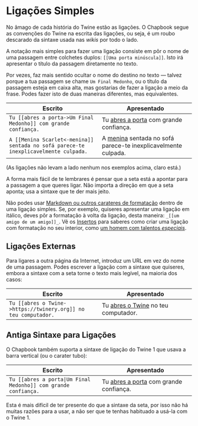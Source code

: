 # Ligações Simples
No âmago de cada história do Twine estão as ligações. O Chapbook segue as convenções do Twine na escrita das ligações, ou seja, é um roubo descarado da sintaxe usada nas _wikis_ por todo o lado.

A notação mais simples para fazer uma ligação consiste em pôr o nome de uma passagem entre colchetes duplos: `[[Uma porta minúscula]]`. Isto irá apresentar o título da passagem diretamente no texto.

Por vezes, faz mais sentido ocultar o nome do destino no texto — talvez porque a tua passagem se chame `Um Final Medonho`, ou o título da passagem esteja em caixa alta, mas gostarias de fazer a ligação a meio da frase. Podes fazer isto de duas maneiras diferentes, mas equivalentes.

Escrito | Apresentado
--------|------------
`Tu [[abres a porta->Um Final Medonho]] com grande confiança.` | Tu <a href="javascript:void(0)">abres a porta</a> com grande confiança.
`A [[Menina Scarlet<-menina]] sentada no sofá parece-te inexplicavelmente culpada.` | A <a href="javascript:void(0)">menina</a> sentada no sofá parece-te inexplicavelmente culpada.

(As ligações não levam a lado nenhum nos exemplos acima, claro está.)

A forma mais fácil de te lembrares é pensar que a seta está a apontar para a passagem a que queres ligar. Não importa a direção em que a seta aponta; usa a sintaxe que te der mais jeito.

Não podes usar [Markdown ou outros carateres de formatação][formatting] dentro de uma ligação simples. Se, por exemplo, quiseres apresentar uma ligação em itálico, deves pôr a formatação à volta da ligação, desta maneira: `_[[um amigo de um amigo]]_`. Vê os [Insertos](../modifiers-and-inserts/link-inserts.md) para saberes como criar uma ligação com formatação no seu interior, como <a href="javascript:void(0)">um homem com talentos <em>especiais</em></a>.

## Ligações Externas
Para ligares a outra página da Internet, introduz um URL em vez do nome de uma passagem. Podes escrever a ligação com a sintaxe que quiseres, embora a sintaxe com a seta torne o texto mais legível, na maioria dos casos:

Escrito                                                     | Apresentado
------------------------------------------------------------|----------
`Tu [[abres o Twine->https://twinery.org]] no teu computador.` | Tu <a href="https://twinery.org">abres o Twine</a> no teu computador.

## Antiga Sintaxe para Ligações
O Chapbook também suporta a sintaxe de ligação do Twine 1 que usava a barra vertical (ou o carater tubo):

<table>
<thead>
<tr>
<th>Escrito</th>
<th>Apresentado</th>
</tr>
</thead>
<tbody>
<tr>
<td>
<code>Tu [[abres a porta|Um Final Medonho]] com grande confiança.</code>
<td>
Tu <a href="javascript:void(0)">abres a porta</a> com grande confiança.
</td>
</tr>
<tbody>
</table>

Esta é mais difícil de ter presente do que a sintaxe da seta, por isso não há muitas razões para a usar, a não ser que te tenhas habituado a usá-la com o Twine 1.

<style>
tr, td {
	width: 50%;
}
</style>

[formatting]: text-formatting.md
